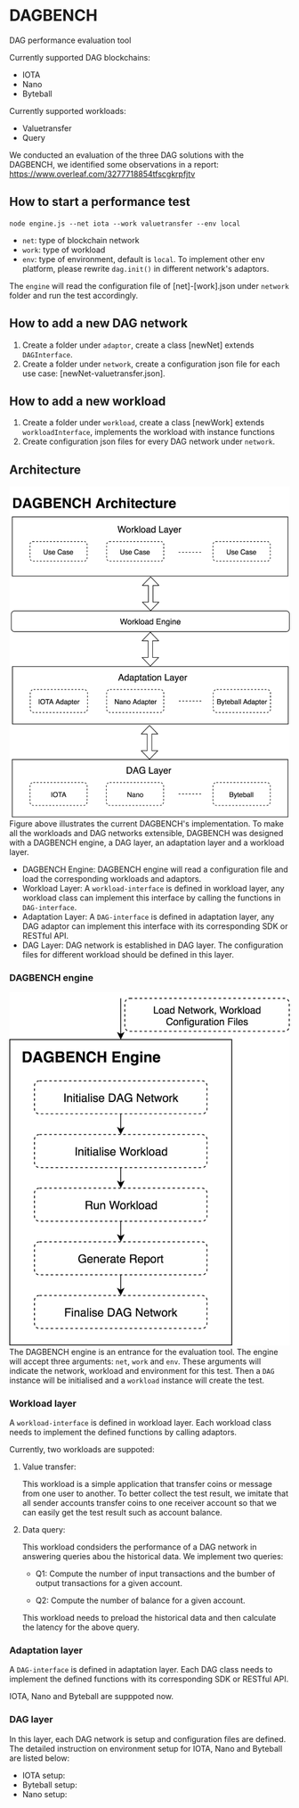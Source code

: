 # DAGBENCH

DAG performance evaluation tool

Currently supported DAG blockchains:

* IOTA
* Nano
* Byteball

Currently supported workloads:

* Valuetransfer
* Query

We conducted an evaluation of the three DAG solutions with the DAGBENCH, we identified some observations in a report: https://www.overleaf.com/3277718854tfscgkrpfjtv

## How to start a performance test
```
node engine.js --net iota --work valuetransfer --env local
```
* `net`: type of blockchain network
* `work`: type of workload
* `env`: type of environment, default is `local`. To implement other env platform, please rewrite `dag.init()` in different network's adaptors.

The `engine` will read the configuration file of [net]-[work].json under `network` folder and run the test accordingly.

## How to add a new DAG network
1. Create a folder under `adaptor`, create a class [newNet] extends `DAGInterface`. 
2. Create a folder under `network`, create a configuration json file for each use case: [newNet-valuetransfer.json].

## How to add a new workload

1. Create a folder under `workload`, create a class [newWork] extends `workloadInterface`, implements the workload with instance functions
2. Create configuration json files for every DAG network under `network`.

## Architecture
![DAGBENCH Achitecture](./img/Architecture.png)
Figure above illustrates the current DAGBENCH's implementation. To make all the workloads and DAG networks extensible, DAGBENCH was designed with a DAGBENCH engine, a DAG layer, an adaptation layer and a workload layer.

* DAGBENCH Engine: DAGBENCH engine will read a configuration file and load the corresponding workloads and adaptors.
* Workload Layer: A `workload-interface` is defined in workload layer, any workload class can implement this interface by calling the functions in `DAG-interface`.
* Adaptation Layer: A `DAG-interface` is defined in adaptation layer, any DAG adaptor can implement this interface with its corresponding SDK or RESTful API.
* DAG Layer: DAG network is established in DAG layer. The configuration files for different workload should be defined in this layer.

### DAGBENCH engine
![DAGBENCH Engine](./img/Engine.png)
The DAGBENCH engine is an entrance for the evaluation tool. The engine will accept three arguments: `net`, `work` and `env`. These arguments will indicate the network, workload and environment for this test. Then a `DAG` instance will be initialised and a `workload` instance will create the test.

### Workload layer
A `workload-interface` is defined in workload layer. Each workload class needs to implement the defined functions by calling adaptors.

Currently, two workloads are suppoted:

1. Value transfer: 

   This workload is a simple application that transfer coins or message from one user to another. To better collect the test result, we imitate that all sender accounts transfer coins to one receiver account so that we can easily get the test result such as account balance.

2. Data query: 

   This workload condsiders the performance of a DAG network in answering queries abou the historical data. We implement two queries:

   * Q1: Compute the number of input transactions and the bumber of output transactions for a given account.

   * Q2: Compute the number of balance for a given account.

   This workload needs to preload the historical data and then calculate the latency for the above query.

### Adaptation layer
A `DAG-interface` is defined in adaptation layer. Each DAG class needs to implement the defined functions with its corresponding SDK or RESTful API.

IOTA, Nano and Byteball are supppoted now.

### DAG layer

In this layer, each DAG network is setup and configuration files are defined. The detailed instruction on environment setup for IOTA, Nano and Byteball are listed below:

* IOTA setup:
* Byteball setup:
* Nano setup: